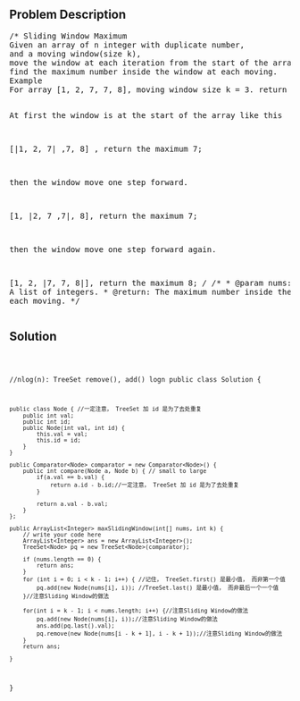<!--
<style>
  body { font-family: Arial, sans-serif; }
  .container {{ max-width: 100%; margin: 0 auto; padding: 10px; }}
  .comment-block { max-width: 30%; background-color: #f9f9f9; padding: 10px; border-left: 5px solid #ccc; overflow-wrap: break-word; white-space: pre-wrap; }
  .code-block { background-color: #f4f4f4; padding: 10px; border: 1px solid #ddd; overflow-wrap: break-word; white-space: pre-wrap; }
</style>
-->

<div class='container'>
<h2>Problem Description</h2>
<div class='comment-block'>
<pre>
/* Sliding Window Maximum
Given an array of n integer with duplicate number, 
and a moving window(size k), 
move the window at each iteration from the start of the array, 
find the maximum number inside the window at each moving.
Example
For array [1, 2, 7, 7, 8], moving window size k = 3. return [7, 7, 8]

At first the window is at the start of the array like this

[|1, 2, 7| ,7, 8] , return the maximum 7;

then the window move one step forward.

[1, |2, 7 ,7|, 8], return the maximum 7;

then the window move one step forward again.

[1, 2, |7, 7, 8|], return the maximum 8;
*/
    /**
     * @param nums: A list of integers.
     * @return: The maximum number inside the window at each moving.
     */
</pre>
</div>

<h2>Solution</h2>
<div class='code-block'>
<pre><code class='language-java'>

//nlog(n): TreeSet remove(), add() logn
public class Solution {
    
    public class Node { //一定注意， TreeSet 加 id 是为了去处重复
        public int val;
        public int id;
        public Node(int val, int id) {
            this.val = val;
            this.id = id;
        }
    }
    
    public Comparator<Node> comparator = new Comparator<Node>() {
        public int compare(Node a, Node b) { // small to large
            if(a.val == b.val) {
                return a.id - b.id;//一定注意， TreeSet 加 id 是为了去处重复
            }
            
            return a.val - b.val;
        }
    };
    
    public ArrayList<Integer> maxSlidingWindow(int[] nums, int k) {
        // write your code here
    	ArrayList<Integer> ans = new ArrayList<Integer>();
        TreeSet<Node> pq = new TreeSet<Node>(comparator);
        
        if (nums.length == 0) {
            return ans;
        }
        for (int i = 0; i < k - 1; i++) { //记住， TreeSet.first() 是最小值， 而非第一个值
            pq.add(new Node(nums[i], i)); //TreeSet.last() 是最小值， 而非最后一个一个值
        }//注意Sliding Window的做法
        
        for(int i = k - 1; i < nums.length; i++) {//注意Sliding Window的做法
            pq.add(new Node(nums[i], i));//注意Sliding Window的做法
            ans.add(pq.last().val);
            pq.remove(new Node(nums[i - k + 1], i - k + 1));//注意Sliding Window的做法
        }
        return ans;

    }
}</code></pre>
</div>
</div>
